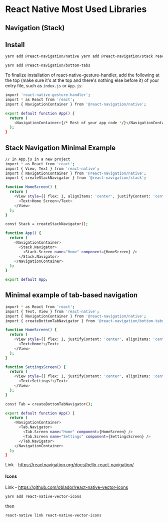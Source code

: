 # React Native Most Used Libraries 
## Navigation (Stack)
## Install
```bash
yarn add @react-navigation/native yarn add @react-navigation/stack react-native-reanimated react-native-gesture-handler react-native-screens react-native-safe-area-context @react-native-community/masked-view
```

```bash
yarn add @react-navigation/bottom-tabs
```

To finalize installation of react-native-gesture-handler, add the following at the top (make sure it's at the top and there's nothing else before it) of your entry file, such as ```index.js``` or ```App.js```:

```bash 
import 'react-native-gesture-handler';
import * as React from 'react';
import { NavigationContainer } from '@react-navigation/native';

export default function App() {
  return (
    <NavigationContainer>{/* Rest of your app code */}</NavigationContainer>
  );
}

```

## Stack Navigation Minimal Example
```bash 
// In App.js in a new project
import * as React from 'react';
import { View, Text } from 'react-native';
import { NavigationContainer } from '@react-navigation/native';
import { createStackNavigator } from '@react-navigation/stack';

function HomeScreen() {
  return (
    <View style={{ flex: 1, alignItems: 'center', justifyContent: 'center' }}>
      <Text>Home Screen</Text>
    </View>
  );
}

const Stack = createStackNavigator();

function App() {
  return (
    <NavigationContainer>
      <Stack.Navigator>
        <Stack.Screen name="Home" component={HomeScreen} />
      </Stack.Navigator>
    </NavigationContainer>
  );
}

export default App;
```

## Minimal example of tab-based navigation

```bash
import * as React from 'react';
import { Text, View } from 'react-native';
import { NavigationContainer } from '@react-navigation/native';
import { createBottomTabNavigator } from '@react-navigation/bottom-tabs';

function HomeScreen() {
  return (
    <View style={{ flex: 1, justifyContent: 'center', alignItems: 'center' }}>
      <Text>Home!</Text>
    </View>
  );
}

function SettingsScreen() {
  return (
    <View style={{ flex: 1, justifyContent: 'center', alignItems: 'center' }}>
      <Text>Settings!</Text>
    </View>
  );
}

const Tab = createBottomTabNavigator();

export default function App() {
  return (
    <NavigationContainer>
      <Tab.Navigator>
        <Tab.Screen name="Home" component={HomeScreen} />
        <Tab.Screen name="Settings" component={SettingsScreen} />
      </Tab.Navigator>
    </NavigationContainer>
  );
}
```

Link - https://reactnavigation.org/docs/hello-react-navigation/

#### Icons

Link - https://github.com/oblador/react-native-vector-icons

```bash
yarn add react-native-vector-icons
```
then
```bash
react-native link react-native-vector-icons
```
